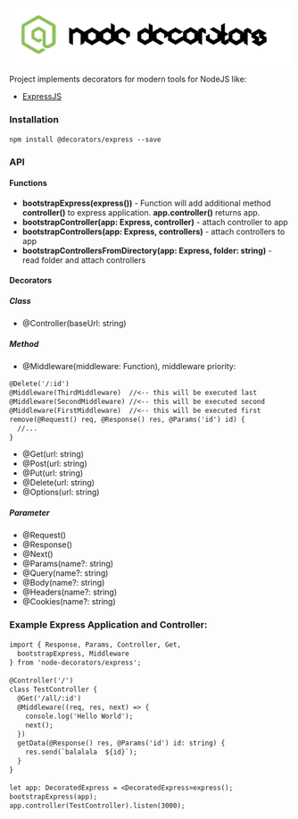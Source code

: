![Node Decorators](https://github.com/serhiisol/node-decorators/blob/master/decorators.png?raw=true)

Project implements decorators for modern tools for NodeJS like:
- [ExpressJS]

### Installation
```
npm install @decorators/express --save
```

### API

#### Functions
* **bootstrapExpress(express())** - Function will add additional method **controller()** to express application.
**app.controller()** returns app.
* **bootstrapController(app: Express, controller)** - attach controller to app
* **bootstrapControllers(app: Express, controllers)** - attach controllers to app
* **bootstrapControllersFromDirectory(app: Express, folder: string)** - read folder and attach controllers

#### Decorators
##### Class
* @Controller(baseUrl: string)
##### Method
* @Middleware(middleware: Function), middleware priority:
```
@Delete('/:id')
@Middleware(ThirdMiddleware)  //<-- this will be executed last
@Middleware(SecondMiddleware) //<-- this will be executed second
@Middleware(FirstMiddleware)  //<-- this will be executed first
remove(@Request() req, @Response() res, @Params('id') id) {
  //...
}
```
* @Get(url: string)
* @Post(url: string)
* @Put(url: string)
* @Delete(url: string)
* @Options(url: string)
##### Parameter
* @Request()
* @Response()
* @Next()
* @Params(name?: string)
* @Query(name?: string)
* @Body(name?: string)
* @Headers(name?: string)
* @Cookies(name?: string)

### Example Express Application and Controller:
```
import { Response, Params, Controller, Get,
  bootstrapExpress, Middleware
} from 'node-decorators/express';

@Controller('/')
class TestController {
  @Get('/all/:id')
  @Middleware((req, res, next) => {
    console.log('Hello World');
    next();
  })
  getData(@Response() res, @Params('id') id: string) {
    res.send(`balalala  ${id}`);
  }
}

let app: DecoratedExpress = <DecoratedExpress>express();
bootstrapExpress(app);
app.controller(TestController).listen(3000);
```

[ExpressJS]:http://expressjs.com
